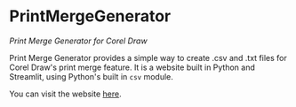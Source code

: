 # PrintMergeGenerator
_Print Merge Generator for Corel Draw_

Print Merge Generator provides a simple way to create .csv and .txt files for Corel Draw's print merge feature. It is a website built in Python and Streamlit, using Python's built in `csv` module.

You can visit the website [here]().
